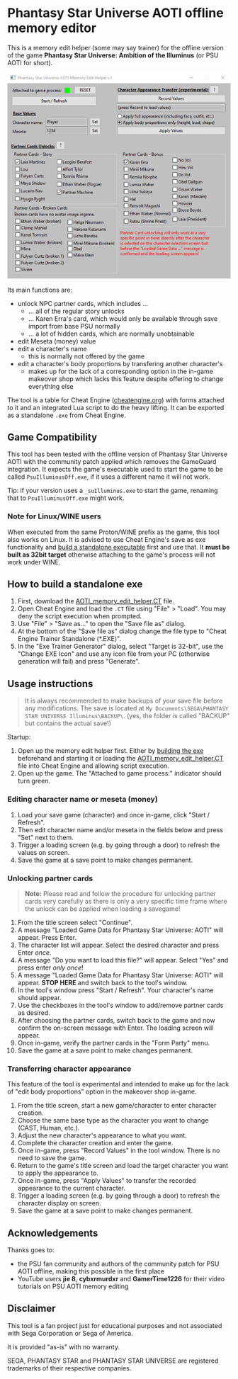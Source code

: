 # Phantasy Star Universe AOTI offline memory editor

This is a memory edit helper (some may say trainer) for the offline version of the game **Phantasy Star Universe: Ambition of the Illuminus** (or PSU AOTI for short).

![](screenshot.png)

Its main functions are:

- unlock NPC partner cards, which includes ...
    - ... all of the regular story unlocks
    - ... Karen Erra's card, which would only be available through save import from base PSU normally
    - ... a lot of hidden cards, which are normally unobtainable
- edit Meseta (money) value
- edit a character's name
    - this is normally not offered by the game
- edit a character's body proportions by transfering another character's
    - makes up for the lack of a corresponding option in the in-game makeover shop which lacks this feature despite offering to change everything else

The tool is a table for Cheat Engine ([cheatengine.org](https://cheatengine.org/)) with forms attached to it and an integrated Lua script to do the heavy lifting.
It can be exported as a standalone `.exe` from Cheat Engine.

## Game Compatibility

This tool has been tested with the offline version of Phantasy Star Universe AOTI with the community patch applied which removes the GameGuard integration.
It expects the game's executable used to start the game to be called `PsuIlluminusOff.exe`, if it uses a different name it will not work.

Tip: if your version uses a `_suIlluminus.exe` to start the game, renaming that to `PsuIlluminusOff.exe` might work.

### Note for Linux/WINE users

When executed from the same Proton/WINE prefix as the game, this tool also works on Linux.
It is advised to use Cheat Engine's save as exe functionality and [build a standalone executable](#how-to-build-a-standalone-exe) first and use that.
It **must be built as 32bit target** otherwise attaching to the game's process will not work under WINE.

## How to build a standalone exe

1. First, download the [AOTI_memory_edit_helper.CT](https://raw.githubusercontent.com/M4he/PSU-AOTI-MemEdit-Helper/main/AOTI_memory_edit_helper.CT) file.
2. Open Cheat Engine and load the `.CT` file using "File" > "Load". You may deny the script execution when prompted.
3. Use "File" > "Save as..." to open the "Save file as" dialog.
4. At the bottom of the "Save file as" dialog change the file type to "Cheat Engine Trainer Standalone (*.EXE)".
5. In the "Exe Trainer Generator" dialog, select "Target is 32-bit", use the "Change EXE Icon" and use any icon file from your PC (otherwise generation will fail) and press "Generate".

## Usage instructions

> It is always recommended to make backups of your save file before any modifications.
> The save is located at `My Documents\SEGA\PHANTASY STAR UNIVERSE Illuminus\BACKUP\`.
> (yes, the folder is called "BACKUP" but contains the actual save!)

Startup:

1. Open up the memory edit helper first. Either by [building the exe](#how-to-build-a-standalone-exe) beforehand and starting it or loading the [AOTI_memory_edit_helper.CT](https://raw.githubusercontent.com/M4he/PSU-AOTI-MemEdit-Helper/main/AOTI_memory_edit_helper.CT) file into Cheat Engine and allowing script execution.
2. Open up the game. The "Attached to game process:" indicator should turn green.

### Editing character name or meseta (money)

1. Load your save game (character) and once in-game, click "Start / Refresh".
2. Then edit character name and/or meseta in the fields below and press "Set" next to them.
3. Trigger a loading screen (e.g. by going through a door) to refresh the values on screen.
4. Save the game at a save point to make changes permanent.

### Unlocking partner cards

> **Note:**
> Please read and follow the procedure for unlocking partner cards very carefully as there is only a very specific time frame where the unlock can be applied when loading a savegame!

1. From the title screen select "Continue".
2. A message "Loaded Game Data for Phantasy Star Universe: AOTI" will appear. Press Enter.
3. The character list will appear. Select the desired character and press Enter *once*.
4. A message "Do you want to load this file?" will appear. Select "Yes" and press enter *only once*!
5. A message "Loaded Game Data for Phantasy Star Universe: AOTI" will appear. **STOP HERE** and switch back to the tool's window.
6. In the tool's window press "Start / Refresh". Your character's name should appear.
7. Use the checkboxes in the tool's window to add/remove partner cards as desired.
8. After choosing the partner cards, switch back to the game and now confirm the on-screen message with Enter. The loading screen will appear.
9. Once in-game, verify the partner cards in the "Form Party" menu.
10. Save the game at a save point to make changes permanent.

### Transferring character appearance

This feature of the tool is experimental and intended to make up for the lack of "edit body proportions" option in the makeover shop in-game.

1. From the title screen, start a new game/character to enter character creation.
2. Choose the same base type as the character you want to change (CAST, Human, etc.).
3. Adjust the new character's appearance to what you want.
4. Complete the character creation and enter the game.
5. Once in-game, press "Record Values" in the tool window. There is no need to save the game.
6. Return to the game's title screen and load the target character you want to apply the appearance to.
7. Once in-game, press "Apply Values" to transfer the recorded appearance to the current character.
8. Trigger a loading screen (e.g. by going through a door) to refresh the character display on screen.
9. Save the game at a save point to make changes permanent.

## Acknowledgements

Thanks goes to:

- the PSU fan community and authors of the community patch for PSU AOTI offline, making this possible in the first place
- YouTube users **jie 8**, **cybxrmurdxr** and **GamerTime1226** for their video tutorials on PSU AOTI memory editing

## Disclaimer

This tool is a fan project just for educational purposes and not associated with Sega Corporation or Sega of America.

It is provided "as-is" with no warranty.

SEGA, PHANTASY STAR and PHANTASY STAR UNIVERSE are registered trademarks of their respective companies.
